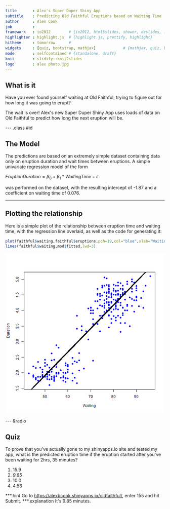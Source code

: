 ```yaml
---
title       : Alex's Super Duper Shiny App
subtitle    : Predicting Old Faithful Eruptions based on Waiting Time
author      : Alex Cook
job         : 
framework   : io2012        # {io2012, html5slides, shower, dzslides, ...}
highlighter : highlight.js  # {highlight.js, prettify, highlight}
hitheme     : tomorrow      # 
widgets     : [quiz, bootstrap, mathjax]            # {mathjax, quiz, bootstrap}
mode        : selfcontained # {standalone, draft}
knit        : slidify::knit2slides
logo        : alex photo.jpg
---
```


## What is it

Have you ever found yourself waiting at Old Faithful, trying to figure out for how long it was going to erupt?  

The wait is over! Alex's new Super Duper Shiny App uses loads of data on Old Faithful to predict how long the next
eruption will be.

--- .class #id 

## The Model

The predictions are based on an extremely simple dataset containing data only on eruption duration and wait times between eruptions. A simple univariate regression model of the form

$EruptionDuration = \beta_0 + \beta_1 * WaitingTime + \epsilon$



was performed on the dataset, with the resulting intercept of -1.87 and a coefficient on waiting time of 0.076.

---

## Plotting the relationship
Here is a simple plot of the relationship between eruption time and waiting time, with the regression line overlaid, as well as the code for generating it:

```r
plot(faithful$waiting,faithful$eruptions,pch=19,col="blue",xlab="Waiting",ylab="Duration")
lines(faithful$waiting,mod$fitted,lwd=3)
```

![plot of chunk unnamed-chunk-2](assets/fig/unnamed-chunk-2-1.png)

--- &radio

## Quiz

To prove that you've actually gone to my shinyapps.io site and tested my app, what is the predicted eruption time if 
the eruption started after you've been waiting for 2hrs, 35 minutes?

1. 15.9
2.  _9.85_
3. 10.0
4. 4.56

***.hint 
Go to https://alexbcook.shinyapps.io/oldfaithful/, enter 155 and hit Submit.
***.explanation 
It's 9.85 minutes.

